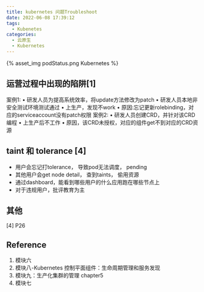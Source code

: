 ```yaml
---
title: kubernetes 问题Troubleshoot
date: 2022-06-08 17:39:12
tags:
  - Kubenetes
categories: 
  - 云原生
  - Kubernetes  
---
```


<p></p>
<!-- more -->

{% asset_img   podStatus.png  Kubernetes  %}


## 运营过程中出现的陷阱[1]
案例1:
• 研发人员为提高系统效率，将update方法修改为patch
• 研发人员本地非安全测试环境测试通过
• 上生产，发现不work
• 原因:忘记更新rolebinding，对应的serviceaccount没有patch权限
案例2:
• 研发人员创建CRD，并针对该CRD编程
• 上生产后不工作
• 原因，该CRD未授权，对应的组件get不到对应的CRD资源



## taint 和 tolerance [4]
+ 用户会忘记打tolerance， 导致pod无法调度， pending
+ 其他用户会get node detail， 查到taints， 偷用资源
+ 通过dashboard，能看到哪些用户的什么应用跑在哪些节点上
+ 对于违规用户，批评教育为主

## 其他
[4] P26


## Reference
1. 模块六
2. 模块八-Kubernetes 控制平面组件：生命周期管理和服务发现
3. 模块九：生产化集群的管理   chapter5 
4. 模块七